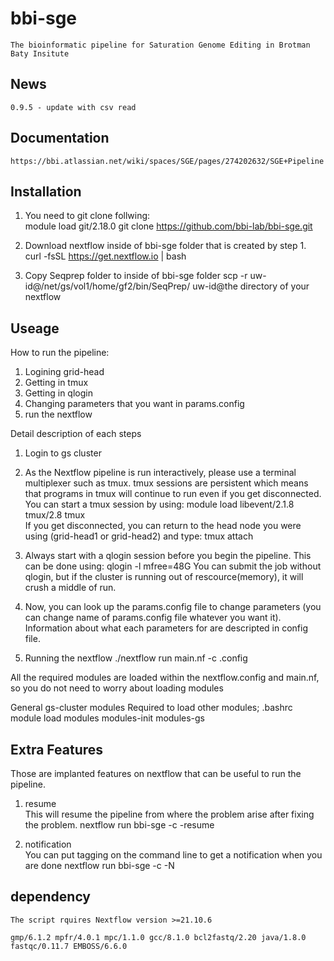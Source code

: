 # bbi-sge
    The bioinformatic pipeline for Saturation Genome Editing in Brotman Baty Insitute

## News
    0.9.5 - update with csv read

## Documentation
    https://bbi.atlassian.net/wiki/spaces/SGE/pages/274202632/SGE+Pipeline

## Installation

1. You need to git clone follwing:  
    module load git/2.18.0
    git clone https://github.com/bbi-lab/bbi-sge.git

2. Download nextflow inside of bbi-sge folder that is created by step 1.   
    curl -fsSL https://get.nextflow.io | bash

3. Copy Seqprep folder to inside of bbi-sge folder
    scp -r uw-id@/net/gs/vol1/home/gf2/bin/SeqPrep/ uw-id@the directory of your nextflow

## Useage

How to run the pipeline:
1. Logining grid-head
2. Getting in tmux
3. Getting in qlogin
4. Changing parameters that you want in params.config
5. run the nextflow

Detail description of each steps

1. Login to gs cluster  

2. As the Nextflow pipeline is run interactively, please use a terminal multiplexer such as tmux. tmux sessions are persistent which means that programs in tmux will continue to run even if you get disconnected. You can start a tmux session by using:
    module load libevent/2.1.8 tmux/2.8
    tmux   
If you get disconnected, you can return to the head node you were using (grid-head1 or grid-head2) and type:
    tmux attach

3. Always start with a qlogin session before you begin the pipeline. This can be done using:
    qlogin -l mfree=48G 
You can submit the job without qlogin, but if the cluster is running out of rescource(memory), it will crush a middle of run.

4. Now, you can look up the params.config file to change parameters (you can change name of params.config file whatever you want it). Information about what each parameters for are descripted in config file.

5. Running the nextflow
        ./nextflow run main.nf -c <config name>.config 

All the required modules are loaded within the nextflow.config and main.nf, so you do not need to worry about loading modules 

General gs-cluster modules 
Required to load other modules; .bashrc
    module load modules modules-init modules-gs  

## Extra Features
Those are implanted features on nextflow that can be useful to run the pipeline.

1. resume  
This will resume the pipeline from where the problem arise after fixing the problem.
    nextflow run bbi-sge -c <config name> -resume

2. notification  
You can put tagging on the command line to get a notification when you are done
    nextflow run bbi-sge -c <config name> -N <recipient address>  

## dependency
    The script rquires Nextflow version >=21.10.6  

    gmp/6.1.2 mpfr/4.0.1 mpc/1.1.0 gcc/8.1.0 bcl2fastq/2.20 java/1.8.0 fastqc/0.11.7 EMBOSS/6.6.0
